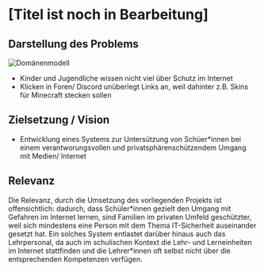 # [Titel ist noch in Bearbeitung]
## Darstellung des Problems
![Domänenmodell](/https://github.com/AnoukMartinez/EP_WS23_Ganz_Khamkaew_Martinez/blob/main/dom%C3%A4nenmodellv1.png)

- Kinder und Jugendliche wissen nicht viel über Schutz im Internet
- Klicken in Foren/ Discord unüberlegt Links an, weil dahinter z.B. Skins für Minecraft stecken sollen

## Zielsetzung / Vision
- Entwicklung eines Systems zur Untersützung von Schüer\*innen bei einem verantworungsvollen und privatsphärenschützendem Umgang mit Medien/ Internet
## Relevanz
Die Relevanz, durch die Umsetzung des vorliegenden Projekts ist offensichtlich: dadurch, dass Schüler\*innen gezielt den Umgang mit Gefahren im Internet lernen, sind Familien im privaten Umfeld geschützter, weil sich mindestens eine Person mit dem Thema IT-Sicherheit auseinander gesetzt hat. Ein solches System entlastet darüber hinaus auch das Lehrpersonal, da auch im schulischen Kontext die Lehr- und Lerneinheiten im Internet stattfinden und die Lehrer\*innen oft selbst nicht über die entsprechenden Kompetenzen verfügen. 
